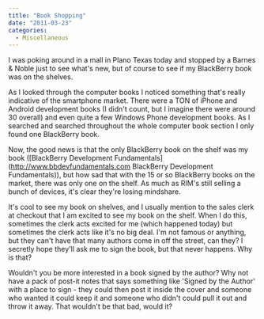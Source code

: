 ```yaml
---
title: "Book Shopping"
date: "2011-03-23"
categories: 
  - Miscellaneous
---
```


I was poking around in a mall in Plano Texas today and stopped by a Barnes & Noble just to see what's new, but of course to see if my BlackBerry book was on the shelves.

As I looked through the computer books I noticed something that's really indicative of the smartphone market. There were a TON of iPhone and Android development books (I didn't count, but I imagine there were around 30 overall) and even quite a few Windows Phone development books. As I searched and searched throughout the whole computer book section I only found one BlackBerry book.

Now, the good news is that the only BlackBerry book on the shelf was my book ([BlackBerry Development Fundamentals](http://www.bbdevfundamentals.com BlackBerry Development Fundamentals)), but how sad that with the 15 or so BlackBerry books on the market, there was only one on the shelf. As much as RIM's still selling a bunch of devices, it's clear they're losing mindshare.

It's cool to see my book on shelves, and I usually mention to the sales clerk at checkout that I am excited to see my book on the shelf. When I do this, sometimes the clerk acts excited for me (which happened today) but sometimes the clerk acts like it's no big deal. I'm not famous or anything, but they can't have that many authors come in off the street, can they? I secretly hope they'll ask me to sign the book, but that never happens. Why is that?

Wouldn't you be more interested in a book signed by the author? Why not have a pack of post-it notes that says something like 'Signed by the Author' with a place to sign - they could then post it inside the cover and someone who wanted it could keep it and someone who didn't could pull it out and throw it away. That wouldn't be that bad, would it?

